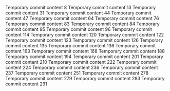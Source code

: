 Temporary commit content 8
Temporary commit content 13
Temporary commit content 31
Temporary commit content 44
Temporary commit content 47
Temporary commit content 64
Temporary commit content 76
Temporary commit content 83
Temporary commit content 84
Temporary commit content 95
Temporary commit content 96
Temporary commit content 114
Temporary commit content 120
Temporary commit content 122
Temporary commit content 123
Temporary commit content 126
Temporary commit content 135
Temporary commit content 136
Temporary commit content 163
Temporary commit content 168
Temporary commit content 188
Temporary commit content 194
Temporary commit content 201
Temporary commit content 210
Temporary commit content 222
Temporary commit content 224
Temporary commit content 236
Temporary commit content 237
Temporary commit content 251
Temporary commit content 278
Temporary commit content 279
Temporary commit content 283
Temporary commit content 291
